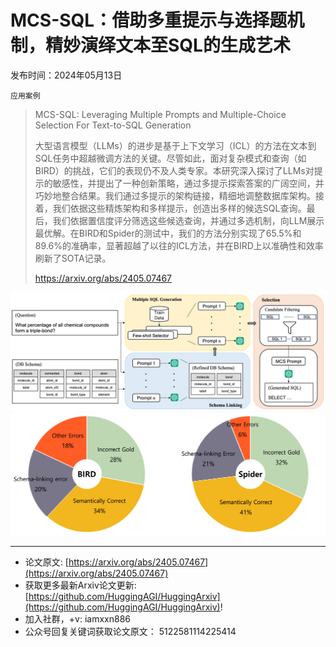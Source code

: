 # MCS-SQL：借助多重提示与选择题机制，精妙演绎文本至SQL的生成艺术
发布时间：2024年05月13日

`应用案例`
> MCS-SQL: Leveraging Multiple Prompts and Multiple-Choice Selection For Text-to-SQL Generation
>
> 大型语言模型（LLMs）的进步是基于上下文学习（ICL）的方法在文本到SQL任务中超越微调方法的关键。尽管如此，面对复杂模式和查询（如BIRD）的挑战，它们的表现仍不及人类专家。本研究深入探讨了LLMs对提示的敏感性，并提出了一种创新策略，通过多提示探索答案的广阔空间，并巧妙地整合结果。我们通过多提示的架构链接，精细地调整数据库架构。接着，我们依据这些精炼架构和多样提示，创造出多样的候选SQL查询。最后，我们依据置信度评分筛选这些候选查询，并通过多选机制，向LLM展示最优解。在BIRD和Spider的测试中，我们的方法分别实现了65.5%和89.6%的准确率，显著超越了以往的ICL方法，并在BIRD上以准确性和效率刷新了SOTA记录。
>
> https://arxiv.org/abs/2405.07467

![](https://raw.githubusercontent.com/HuggingAGI/HuggingArxiv/main/paper_images/2405.07467/image.png)
![](https://raw.githubusercontent.com/HuggingAGI/HuggingArxiv/main/paper_images/2405.07467/error.png)

<hr />

- 论文原文: [https://arxiv.org/abs/2405.07467](https://arxiv.org/abs/2405.07467)
- 获取更多最新Arxiv论文更新: [https://github.com/HuggingAGI/HuggingArxiv](https://github.com/HuggingAGI/HuggingArxiv)!
- 加入社群，+v: iamxxn886
- 公众号回复关键词获取论文原文： 5122581114225414
